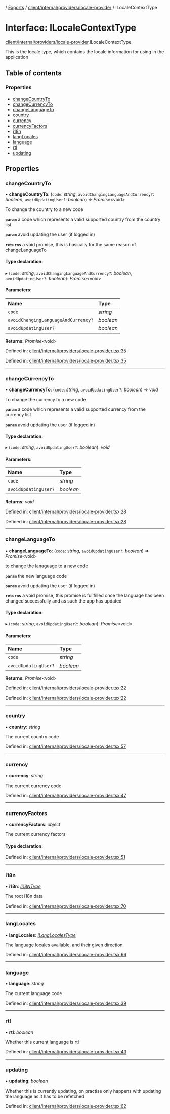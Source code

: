 [](../README.md) / [Exports](../modules.md) / [client/internal/providers/locale-provider](../modules/client_internal_providers_locale_provider.md) / ILocaleContextType

# Interface: ILocaleContextType

[client/internal/providers/locale-provider](../modules/client_internal_providers_locale_provider.md).ILocaleContextType

This is the locale type, which contains the locale
information for using in the application

## Table of contents

### Properties

- [changeCountryTo](client_internal_providers_locale_provider.ilocalecontexttype.md#changecountryto)
- [changeCurrencyTo](client_internal_providers_locale_provider.ilocalecontexttype.md#changecurrencyto)
- [changeLanguageTo](client_internal_providers_locale_provider.ilocalecontexttype.md#changelanguageto)
- [country](client_internal_providers_locale_provider.ilocalecontexttype.md#country)
- [currency](client_internal_providers_locale_provider.ilocalecontexttype.md#currency)
- [currencyFactors](client_internal_providers_locale_provider.ilocalecontexttype.md#currencyfactors)
- [i18n](client_internal_providers_locale_provider.ilocalecontexttype.md#i18n)
- [langLocales](client_internal_providers_locale_provider.ilocalecontexttype.md#langlocales)
- [language](client_internal_providers_locale_provider.ilocalecontexttype.md#language)
- [rtl](client_internal_providers_locale_provider.ilocalecontexttype.md#rtl)
- [updating](client_internal_providers_locale_provider.ilocalecontexttype.md#updating)

## Properties

### changeCountryTo

• **changeCountryTo**: (`code`: *string*, `avoidChangingLanguageAndCurrency?`: *boolean*, `avoidUpdatingUser?`: *boolean*) => *Promise*<void\>

To change the country to a new code

**`param`** a code which represents a valid supported country from the country list

**`param`** avoid updating the user (if logged in)

**`returns`** a void promise, this is basically for the same reason of changeLanguageTo

#### Type declaration:

▸ (`code`: *string*, `avoidChangingLanguageAndCurrency?`: *boolean*, `avoidUpdatingUser?`: *boolean*): *Promise*<void\>

#### Parameters:

Name | Type |
:------ | :------ |
`code` | *string* |
`avoidChangingLanguageAndCurrency?` | *boolean* |
`avoidUpdatingUser?` | *boolean* |

**Returns:** *Promise*<void\>

Defined in: [client/internal/providers/locale-provider.tsx:35](https://github.com/onzag/itemize/blob/0e9b128c/client/internal/providers/locale-provider.tsx#L35)

Defined in: [client/internal/providers/locale-provider.tsx:35](https://github.com/onzag/itemize/blob/0e9b128c/client/internal/providers/locale-provider.tsx#L35)

___

### changeCurrencyTo

• **changeCurrencyTo**: (`code`: *string*, `avoidUpdatingUser?`: *boolean*) => *void*

To change the currency to a new code

**`param`** a code which represents a valid supported currency from the currency list

**`param`** avoid updating the user (if logged in)

#### Type declaration:

▸ (`code`: *string*, `avoidUpdatingUser?`: *boolean*): *void*

#### Parameters:

Name | Type |
:------ | :------ |
`code` | *string* |
`avoidUpdatingUser?` | *boolean* |

**Returns:** *void*

Defined in: [client/internal/providers/locale-provider.tsx:28](https://github.com/onzag/itemize/blob/0e9b128c/client/internal/providers/locale-provider.tsx#L28)

Defined in: [client/internal/providers/locale-provider.tsx:28](https://github.com/onzag/itemize/blob/0e9b128c/client/internal/providers/locale-provider.tsx#L28)

___

### changeLanguageTo

• **changeLanguageTo**: (`code`: *string*, `avoidUpdatingUser?`: *boolean*) => *Promise*<void\>

to change the lanaguage to a new code

**`param`** the new language code

**`param`** avoid updating the user (if logged in)

**`returns`** a void promise, this promise is fullfilled once the language
has been changed successfully and as such the app has updated

#### Type declaration:

▸ (`code`: *string*, `avoidUpdatingUser?`: *boolean*): *Promise*<void\>

#### Parameters:

Name | Type |
:------ | :------ |
`code` | *string* |
`avoidUpdatingUser?` | *boolean* |

**Returns:** *Promise*<void\>

Defined in: [client/internal/providers/locale-provider.tsx:22](https://github.com/onzag/itemize/blob/0e9b128c/client/internal/providers/locale-provider.tsx#L22)

Defined in: [client/internal/providers/locale-provider.tsx:22](https://github.com/onzag/itemize/blob/0e9b128c/client/internal/providers/locale-provider.tsx#L22)

___

### country

• **country**: *string*

The current country code

Defined in: [client/internal/providers/locale-provider.tsx:57](https://github.com/onzag/itemize/blob/0e9b128c/client/internal/providers/locale-provider.tsx#L57)

___

### currency

• **currency**: *string*

The current currency code

Defined in: [client/internal/providers/locale-provider.tsx:47](https://github.com/onzag/itemize/blob/0e9b128c/client/internal/providers/locale-provider.tsx#L47)

___

### currencyFactors

• **currencyFactors**: *object*

The current currency factors

#### Type declaration:

Defined in: [client/internal/providers/locale-provider.tsx:51](https://github.com/onzag/itemize/blob/0e9b128c/client/internal/providers/locale-provider.tsx#L51)

___

### i18n

• **i18n**: [*Ii18NType*](base_root.ii18ntype.md)

The root i18n data

Defined in: [client/internal/providers/locale-provider.tsx:70](https://github.com/onzag/itemize/blob/0e9b128c/client/internal/providers/locale-provider.tsx#L70)

___

### langLocales

• **langLocales**: [*ILangLocalesType*](base_root.ilanglocalestype.md)

The language locales available, and their given direction

Defined in: [client/internal/providers/locale-provider.tsx:66](https://github.com/onzag/itemize/blob/0e9b128c/client/internal/providers/locale-provider.tsx#L66)

___

### language

• **language**: *string*

The current language code

Defined in: [client/internal/providers/locale-provider.tsx:39](https://github.com/onzag/itemize/blob/0e9b128c/client/internal/providers/locale-provider.tsx#L39)

___

### rtl

• **rtl**: *boolean*

Whether this current language is rtl

Defined in: [client/internal/providers/locale-provider.tsx:43](https://github.com/onzag/itemize/blob/0e9b128c/client/internal/providers/locale-provider.tsx#L43)

___

### updating

• **updating**: *boolean*

Whether this is currently updating, on practise only happens
with updating the language as it has to be refetched

Defined in: [client/internal/providers/locale-provider.tsx:62](https://github.com/onzag/itemize/blob/0e9b128c/client/internal/providers/locale-provider.tsx#L62)

